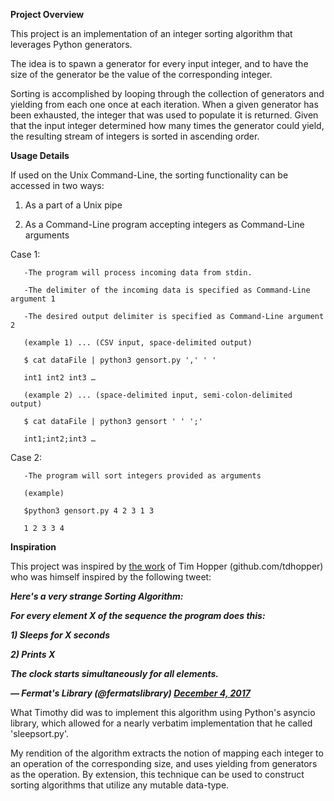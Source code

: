 **Project Overview**

This project is an implementation of an integer sorting algorithm that leverages Python generators. 

The idea is to spawn a generator for every input integer, and to have the size of the generator be the value of the corresponding integer. 

Sorting is accomplished by looping through the collection of generators and yielding from each one once at each iteration. When a given generator has been exhausted, the integer that was used to populate it is returned. Given that the input integer determined how many times the generator could yield, the resulting stream of integers is sorted in ascending order. 

**Usage Details**

 If used on the Unix Command-Line, the sorting functionality can be accessed in two ways:

   1. As a part of a Unix pipe

   2. As a Command-Line program accepting integers as Command-Line arguments


 Case 1:

       -The program will process incoming data from stdin.

       -The delimiter of the incoming data is specified as Command-Line argument 1

       -The desired output delimiter is specified as Command-Line argument 2

       (example 1) ... (CSV input, space-delimited output)

       $ cat dataFile | python3 gensort.py ',' ' '

       int1 int2 int3 …

       (example 2) ... (space-delimited input, semi-colon-delimited output)

       $ cat dataFile | python3 gensort ' ' ';'

       int1;int2;int3 …

   Case 2:

       -The program will sort integers provided as arguments

       (example)

       $python3 gensort.py 4 2 3 1 3

       1 2 3 3 4

**Inspiration**

This project was inspired by [the work](https://github.com/tdhopper/sleepsort) of Tim Hopper (github.com/tdhopper) who was himself inspired by the following tweet:

**_Here's a very strange Sorting Algorithm:_**

**_For every element X of the sequence the program does this:_**

**_1) Sleeps for X seconds_**

**_2) Prints X_**

**_The clock starts simultaneously for all elements._**

**_— Fermat's Library (@fermatslibrary) [December 4, 2017](https://twitter.com/fermatslibrary/status/937687947041701888?ref_src=twsrc%5Etfw)_**

What Timothy did was to implement this algorithm using Python's asyncio library, which allowed for a nearly verbatim implementation that he called 'sleepsort.py'. 

My rendition of the algorithm extracts the notion of mapping each integer to an operation of the corresponding size, and uses yielding from generators as the operation. By extension, this technique can be used to construct sorting algorithms that utilize any mutable data-type. 
